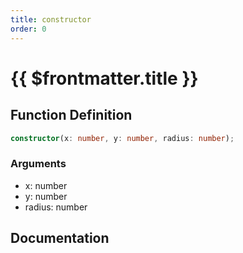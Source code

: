 ```yaml
---
title: constructor
order: 0
---
```


# {{ $frontmatter.title }}

## Function Definition

```ts
constructor(x: number, y: number, radius: number);
```

### Arguments

* x: number
* y: number
* radius: number

## Documentation

<!--@include: ./parts/constructor.md-->
